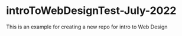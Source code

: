 # introToWebDesignTest-July-2022
This is an example for creating a new repo for intro to Web Design
